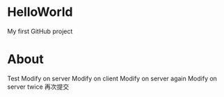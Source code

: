 # HelloWorld
My first GitHub  project

# About
Test
Modify on server
Modify on client
Modify on server again
Modify on server twice
再次提交
